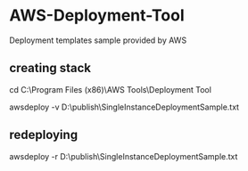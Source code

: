# AWS-Deployment-Tool
Deployment templates sample provided by AWS  

## creating stack
cd C:\Program Files (x86)\AWS Tools\Deployment Tool
  
awsdeploy -v D:\publish\SingleInstanceDeploymentSample.txt 

## redeploying
awsdeploy -r D:\publish\SingleInstanceDeploymentSample.txt
 
